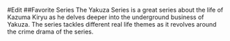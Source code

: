 
#Edit
##Favorite Series
The Yakuza Series is a great series about the life of Kazuma Kiryu as he delves deeper into the underground business of Yakuza. The series tackles different real life themes as it revolves around the crime drama of the series.
